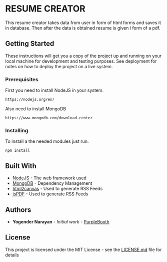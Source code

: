 # RESUME CREATOR

This resume creator takes data from user in form of html forms and saves it in database. Then after the data is obtained resume is given i form of a pdf.

## Getting Started

These instructions will get you a copy of the project up and running on your local machine for development and testing purposes. See deployment for notes on how to deploy the project on a live system.

### Prerequisites

First you need to install NodeJS in your system.
```
https://nodejs.org/en/
```

Also need to install MongoDB
```
https://www.mongodb.com/download-center
```

### Installing

To install a the needed modules just run.

```
npm install
```

## Built With

* [NodeJS](http://www.dropwizard.io/1.0.2/docs/) - The web framework used
* [MongoDB](https://maven.apache.org/) - Dependency Management
* [html2canvas](https://rometools.github.io/rome/) - Used to generate RSS Feeds
* [jsPDF](https://rometools.github.io/rome/) - Used to generate RSS Feeds


## Authors

* **Yogender Narayan** - *Initial work* - [PurpleBooth](https://github.com/PurpleBooth)

## License

This project is licensed under the MIT License - see the [LICENSE.md](LICENSE.md) file for details

